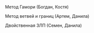 Метод Гамори (Богдан, Костя)

Метод ветвей и границ (Артем, Данила)

Двойственная ЗЛП (Семен, Данила)
